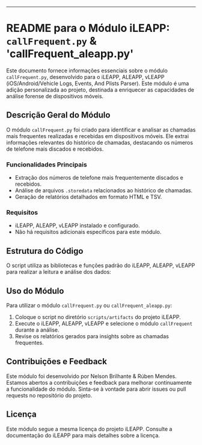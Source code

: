 ---

# README para o Módulo iLEAPP: `callFrequent.py` & 'callFrequent_aleapp.py'

Este documento fornece informações essenciais sobre o módulo `callFrequent.py`, desenvolvido para o iLEAPP, ALEAPP, vLEAPP (iOS/Android/Vehicle Logs, Events, And Plists Parser). Este módulo é uma adição personalizada ao projeto, destinada a enriquecer as capacidades de análise forense de dispositivos móveis.

## Descrição Geral do Módulo

O módulo `callFrequent.py` foi criado para identificar e analisar as chamadas mais frequentes realizadas e recebidas em dispositivos móveis. Ele extrai informações relevantes do histórico de chamadas, destacando os números de telefone mais discados e recebidos.

### Funcionalidades Principais

- Extração dos números de telefone mais frequentemente discados e recebidos.
- Análise de arquivos `.storedata` relacionados ao histórico de chamadas.
- Geração de relatórios detalhados em formato HTML e TSV.

### Requisitos

- iLEAPP, ALEAPP, vLEAPP instalado e configurado.
- Não há requisitos adicionais específicos para este módulo.

## Estrutura do Código

O script utiliza as bibliotecas e funções padrão do iLEAPP, ALEAPP, vLEAPP para realizar a leitura e análise dos dados:

## Uso do Módulo

Para utilizar o módulo `callFrequent.py` ou `callFrequent_aleapp.py`:

1. Coloque o script no diretório `scripts/artifacts` do projeto iLEAPP.
2. Execute o iLEAPP, ALEAPP, vLEAPP e selecione o módulo `callFrequent` durante a análise.
3. Revise os relatórios gerados para insights sobre as chamadas frequentes.

## Contribuições e Feedback

Este módulo foi desenvolvido por Nelson Brilhante & Rúben Mendes. Estamos abertos a contribuições e feedback para melhorar continuamente a funcionalidade do módulo. Sinta-se à vontade para abrir issues ou pull requests no repositório do projeto.

## Licença

Este módulo segue a mesma licença do projeto iLEAPP. Consulte a documentação do iLEAPP para mais detalhes sobre a licença.
